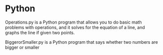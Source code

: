 # Python
Operations.py is a Python program that allows you to do basic math problems with operations, and it solves for the equation of a line, and graphs the line if given two points.

BiggerorSmaller.py is a Python program that says whether two numbers are bigger or smaller
